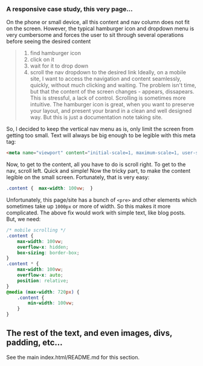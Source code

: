 ### A responsive case study, this very page...

On the phone or small device, all this content and nav column does not fit on the screen. However, the typical hamburger icon and dropdown menu is very cumbersome and forces the user to sit through several operations before seeing the desired content
> 1. find hamburger icon
> 2. click on it
> 3. wait for it to drop down
> 4. scroll the nav dropdown to the desired link
Ideally, on a mobile site, I want to access the navigation and content seamlessly, quickly, without much clicking and waiting. The problem isn't time, but that the content of the screen changes - appears, dissapears. This is stressful, a lack of control. Scrolling is sometimes more intuitive. The hamburger icon is great, when you want to preserve your layout, and present your brand in a clean and well designed way. But this is just a documentation note taking site.

So, I decided to keep the vertical nav menu as is, only limit the screen from getting too small. Text will always be big enough to be legible with this meta tag:
```html
<meta name="viewport" content="initial-scale=1, maximum-scale=1, user-scalable=no, width=device-width">
```

Now, to get to the content, all you have to do is scroll right. To get to the nav, scroll left. Quick and simple! Now the tricky part, to make the content legible on the small screen. Fortunately, that is very easy:
```css
.content {  max-width: 100vw;  } 
```

Unfortunately, this page/site has a bunch of `<pre>` and other elements which sometimes take up `1000px` or more of width. So this makes it more complicated. The above fix would work with simple text, like blog posts. But, we need:
```css
/* mobile scrolling */
.content {
    max-width: 100vw;
    overflow-x: hidden;
    box-sizing: border-box;
}
.content * {
    max-width: 100vw;
    overflow-x: auto;
    position: relative;
}
@media (max-width: 720px) {
    .content {
        min-width: 100vw;
    }
}
``` 


## The rest of the text, and even images, divs, padding, etc...
See the main index.html/README.md for this section.